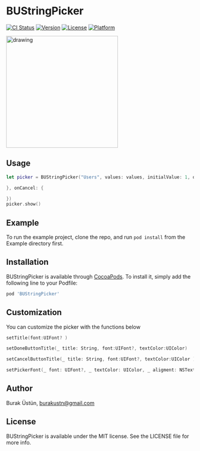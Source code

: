 # BUStringPicker

[![CI Status](https://img.shields.io/travis/burakustn/BUStringPicker.svg?style=flat)](https://travis-ci.org/burakustn/BUStringPicker)
[![Version](https://img.shields.io/cocoapods/v/BUStringPicker.svg?style=flat)](https://cocoapods.org/pods/BUStringPicker)
[![License](https://img.shields.io/cocoapods/l/BUStringPicker.svg?style=flat)](https://cocoapods.org/pods/BUStringPicker)
[![Platform](https://img.shields.io/cocoapods/p/BUStringPicker.svg?style=flat)](https://cocoapods.org/pods/BUStringPicker)


<img src="https://burakustn.github.io/assets/images/BUStringPicker.png" alt="drawing" width="300"/>

## Usage
```swift
let picker = BUStringPicker("Users", values: values, initialValue: 1, onSuccess: { (row, value) in

}, onCancel: {

})
picker.show()
```

## Example

To run the example project, clone the repo, and run `pod install` from the Example directory first.

## Installation

BUStringPicker is available through [CocoaPods](https://cocoapods.org). To install
it, simply add the following line to your Podfile:

```ruby
pod 'BUStringPicker'
```
## Customization

You can customize the picker with the functions below
```swift
setTitle(font:UIFont? ) 
```
```swift
setDoneButtonTitle(_ title: String, font:UIFont?, textColor:UIColor) 
```
```swift
setCancelButtonTitle(_ title: String, font:UIFont?, textColor:UIColor ) 
```
```swift
setPickerFont(_ font: UIFont?, _ textColor: UIColor, _ aligment: NSTextAlignment) 
```

## Author

Burak Üstün, burakustn@gmail.com

## License

BUStringPicker is available under the MIT license. See the LICENSE file for more info.
